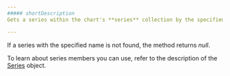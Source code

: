 ```yaml
---
##### shortDescription
Gets a series within the chart's **series** collection by the specified name (see the [name](/api-reference/20%20Data%20Visualization%20Widgets/dxPieChart/1%20Configuration/series/name.md '/Documentation/ApiReference/Data_Visualization_Widgets/dxPieChart/Configuration/series/#name') option).

---
```

If a series with the specified name is not found, the method returns *null*.

To learn about series members you can use, refer to the description of the [Series](/api-reference/20%20Data%20Visualization%20Widgets/dxPieChart/7%20Chart%20Elements/Series '/Documentation/ApiReference/Data_Visualization_Widgets/dxPieChart/Chart_Elements/Series/') object.